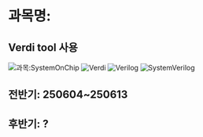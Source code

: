 # 과목명: 
## Verdi tool 사용
![과목:SystemOnChip](https://img.shields.io/badge/과목-SystemOnChip-4CAF50?style=flat&logo=opencv&logoColor=4CAF50)
![Verdi](https://img.shields.io/badge/Tool-Verdi-003366?logo=python&logoColor=blue)
![Verilog](https://img.shields.io/badge/Verilog-grey?logo=python&logoColor=yellow)
![SystemVerilog](https://img.shields.io/badge/SystemVerilog-grey?logo=python&logoColor=yellow)
## 전반기: 250604~250613 
## 후반기: ?
